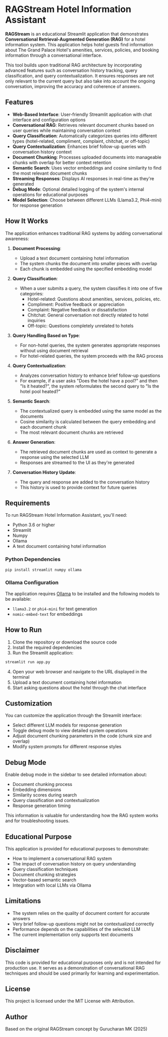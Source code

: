 # RAGStream Hotel Information Assistant

**RAGStream** is an educational Streamlit application that demonstrates **Conversational Retrieval-Augmented Generation (RAG)** for a hotel information system. This application helps hotel guests find information about The Grand Palace Hotel's amenities, services, policies, and booking information through a conversational interface.

This tool builds upon traditional RAG architecture by incorporating advanced features such as conversation history tracking, query classification, and query contextualization. It ensures responses are not only relevant to the current query but also take into account the ongoing conversation, improving the accuracy and coherence of answers.

## Features

- **Web-Based Interface**: User-friendly Streamlit application with chat interface and configuration options
- **Conversational RAG**: Retrieves relevant document chunks based on user queries while maintaining conversation context
- **Query Classification**: Automatically categorizes queries into different types (hotel-related, compliment, complaint, chitchat, or off-topic)
- **Query Contextualization**: Enhances brief follow-up queries with conversation history context
- **Document Chunking**: Processes uploaded documents into manageable chunks with overlap for better context retention
- **Semantic Search**: Uses vector embeddings and cosine similarity to find the most relevant document chunks
- **Streaming Responses**: Displays AI responses in real-time as they're generated
- **Debug Mode**: Optional detailed logging of the system's internal operations for educational purposes
- **Model Selection**: Choose between different LLMs (Llama3.2, Phi4-mini) for response generation

## How It Works

The application enhances traditional RAG systems by adding conversational awareness:

1. **Document Processing**:
   - Upload a text document containing hotel information
   - The system chunks the document into smaller pieces with overlap
   - Each chunk is embedded using the specified embedding model

2. **Query Classification**:
   - When a user submits a query, the system classifies it into one of five categories:
     - Hotel-related: Questions about amenities, services, policies, etc.
     - Compliment: Positive feedback or appreciation
     - Complaint: Negative feedback or dissatisfaction
     - Chitchat: General conversation not directly related to hotel inquiries
     - Off-topic: Questions completely unrelated to hotels

3. **Query Handling Based on Type**:
   - For non-hotel queries, the system generates appropriate responses without using document retrieval
   - For hotel-related queries, the system proceeds with the RAG process

4. **Query Contextualization**:
   - Analyzes conversation history to enhance brief follow-up questions
   - For example, if a user asks "Does the hotel have a pool?" and then "Is it heated?", the system reformulates the second query to "Is the hotel pool heated?"

5. **Semantic Search**:
   - The contextualized query is embedded using the same model as the documents
   - Cosine similarity is calculated between the query embedding and each document chunk
   - The most relevant document chunks are retrieved

6. **Answer Generation**:
   - The retrieved document chunks are used as context to generate a response using the selected LLM
   - Responses are streamed to the UI as they're generated

7. **Conversation History Update**:
   - The query and response are added to the conversation history
   - This history is used to provide context for future queries

## Requirements

To run RAGStream Hotel Information Assistant, you'll need:

- Python 3.6 or higher
- Streamlit
- Numpy
- Ollama
- A text document containing hotel information

### Python Dependencies

```bash
pip install streamlit numpy ollama
```

### Ollama Configuration

The application requires [Ollama](https://ollama.ai/) to be installed and the following models to be available:

- `llama3.2` or `phi4-mini` for text generation
- `nomic-embed-text` for embeddings

## How to Run

1. Clone the repository or download the source code
2. Install the required dependencies
3. Run the Streamlit application:

```bash
streamlit run app.py
```

4. Open your web browser and navigate to the URL displayed in the terminal
5. Upload a text document containing hotel information
6. Start asking questions about the hotel through the chat interface

## Customization

You can customize the application through the Streamlit interface:

- Select different LLM models for response generation
- Toggle debug mode to view detailed system operations
- Adjust document chunking parameters in the code (chunk size and overlap)
- Modify system prompts for different response styles

## Debug Mode

Enable debug mode in the sidebar to see detailed information about:

- Document chunking process
- Embedding dimensions
- Similarity scores during search
- Query classification and contextualization
- Response generation timing

This information is valuable for understanding how the RAG system works and for troubleshooting issues.

## Educational Purpose

This application is provided for educational purposes to demonstrate:

- How to implement a conversational RAG system
- The impact of conversation history on query understanding
- Query classification techniques
- Document chunking strategies
- Vector-based semantic search
- Integration with local LLMs via Ollama

## Limitations

- The system relies on the quality of document content for accurate answers
- Very brief follow-up questions might not be contextualized correctly
- Performance depends on the capabilities of the selected LLM
- The current implementation only supports text documents

## Disclaimer

This code is provided for educational purposes only and is not intended for production use. It serves as a demonstration of conversational RAG techniques and should be used primarily for learning and experimentation.

## License

This project is licensed under the MIT License with Attribution.

## Author

Based on the original RAGStream concept by Gurucharan MK (2025)
